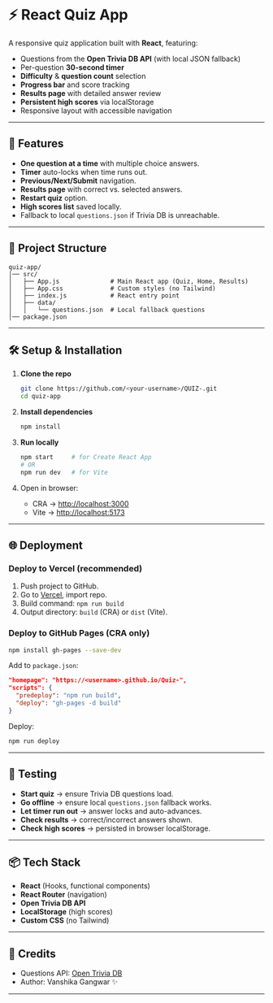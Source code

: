 
# ⚡ React Quiz App

A responsive quiz application built with **React**, featuring:

* Questions from the **Open Trivia DB API** (with local JSON fallback)
* Per-question **30-second timer**
* **Difficulty** & **question count** selection
* **Progress bar** and score tracking
* **Results page** with detailed answer review
* **Persistent high scores** via localStorage
* Responsive layout with accessible navigation

---

## 🚀 Features

* **One question at a time** with multiple choice answers.
* **Timer** auto-locks when time runs out.
* **Previous/Next/Submit** navigation.
* **Results page** with correct vs. selected answers.
* **Restart quiz** option.
* **High scores list** saved locally.
* Fallback to local `questions.json` if Trivia DB is unreachable.

---

## 📂 Project Structure

```
quiz-app/
│── src/
│   ├── App.js              # Main React app (Quiz, Home, Results)
│   ├── App.css             # Custom styles (no Tailwind)
│   ├── index.js            # React entry point
│   ├── data/
│   │   └── questions.json  # Local fallback questions
│── package.json
```

---

## 🛠️ Setup & Installation

1. **Clone the repo**

   ```bash
   git clone https://github.com/<your-username>/QUIZ-.git
   cd quiz-app
   ```

2. **Install dependencies**

   ```bash
   npm install
   ```

3. **Run locally**

   ```bash
   npm start     # for Create React App
   # OR
   npm run dev   # for Vite
   ```

4. Open in browser:

   * CRA → [http://localhost:3000](http://localhost:3000)
   * Vite → [http://localhost:5173](http://localhost:5173)

---

## 🌐 Deployment

### Deploy to **Vercel** (recommended)

1. Push project to GitHub.
2. Go to [Vercel](https://vercel.com/), import repo.
3. Build command: `npm run build`
4. Output directory: `build` (CRA) or `dist` (Vite).

### Deploy to **GitHub Pages** (CRA only)

```bash
npm install gh-pages --save-dev
```

Add to `package.json`:

```json
"homepage": "https://<username>.github.io/Quiz-",
"scripts": {
  "predeploy": "npm run build",
  "deploy": "gh-pages -d build"
}
```

Deploy:

```bash
npm run deploy
```

---

## 🧪 Testing

* **Start quiz** → ensure Trivia DB questions load.
* **Go offline** → ensure local `questions.json` fallback works.
* **Let timer run out** → answer locks and auto-advances.
* **Check results** → correct/incorrect answers shown.
* **Check high scores** → persisted in browser localStorage.

---

## 📦 Tech Stack

* **React** (Hooks, functional components)
* **React Router** (navigation)
* **Open Trivia DB API**
* **LocalStorage** (high scores)
* **Custom CSS** (no Tailwind)

---

## 🙌 Credits

* Questions API: [Open Trivia DB](https://opentdb.com/)
* Author: Vanshika Gangwar ✨

---





